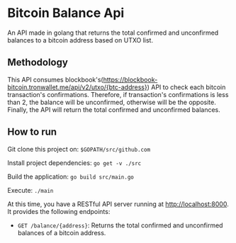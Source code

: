 # Bitcoin Balance Api

An API made in golang that returns the total confirmed and unconfirmed balances to a bitcoin address based on UTXO list.

## Methodology

This API consumes blockbook's(https://blockbook-bitcoin.tronwallet.me/api/v2/utxo/{btc-address}) API to check each bitcoin transaction's confirmations. Therefore, if transaction's confirmations is less than 2, the balance will be unconfirmed, otherwise will be the opposite. Finally, the API will return the total confirmed and unconfirmed balances.

## How to run

Git clone this project on:
`$GOPATH/src/github.com`

Install project dependencies:
`go get -v ./src`

Build the application:
`go build src/main.go`

Execute:
`./main`

At this time, you have a RESTful API server running at [http://localhost:8000](http://localhost:8000). It provides the following endpoints:

- `GET /balance/{address}`: Returns the total confirmed and unconfirmed balances of a bitcoin address.
